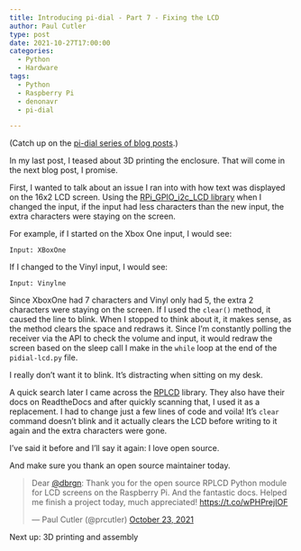 ```yaml
---
title: Introducing pi-dial - Part 7 - Fixing the LCD
author: Paul Cutler 
type: post 
date: 2021-10-27T17:00:00
categories:
  - Python
  - Hardware
tags:
  - Python
  - Raspberry Pi
  - denonavr
  - pi-dial

---
```

(Catch up on the [pi-dial series of blog posts](https://paulcutler.org/tags/pi-dial/).)


In my last post, I teased about 3D printing the enclosure.  That will come in the next blog post, I promise.

First, I wanted to talk about an issue I ran into with how text was displayed on the 16x2 LCD screen.  Using the [RPi_GPIO_i2c_LCD library](https://github.com/AllanGallop/RPi_GPIO_i2c_LCD) when I changed the input, if the input had less characters than the new input, the extra characters were staying on the screen.

For example, if I started on the Xbox One input, I would see:

`Input: XBoxOne`

If I changed to the Vinyl input, I would see:

`Input: Vinylne`

Since XboxOne had 7 characters and Vinyl only had 5, the extra 2 characters were staying on the screen.  If I used the `clear()` method, it caused the line to blink.  When I stopped to think about it, it makes sense, as the method clears the space and redraws it.  Since I’m constantly polling the receiver via the API to check the volume and input, it would redraw the screen based on the sleep call I make in the `while` loop at the end of the `pidial-lcd.py` file.

I really don’t want it to blink.  It’s distracting when sitting on my desk.

A quick search later I came across the [RPLCD](https://github.com/dbrgn/RPLCD) library.  They also have their docs on ReadtheDocs and after quickly scanning that, I used it as a replacement.  I had to change just a few lines of code and voila! It’s `clear` command doesn’t blink and it actually clears the LCD before writing to it again and the extra characters were gone.

I’ve said it before and I’ll say it again:  I love open source.

And make sure you thank an open source maintainer today.

<blockquote class=“twitter-tweet”><p lang=“en” dir=“ltr”>Dear <a href=“https://twitter.com/dbrgn?ref_src=twsrc%5Etfw”>@dbrgn</a>: Thank you for the open source RPLCD Python module for LCD screens on the Raspberry Pi. And the fantastic docs. Helped me finish a project today, much appreciated! <a href=“https://t.co/wPHPrejIOF”>https://t.co/wPHPrejIOF</a></p>&mdash; Paul Cutler (@prcutler) <a href=“https://twitter.com/prcutler/status/1452028122224791554?ref_src=twsrc%5Etfw”>October 23, 2021</a></blockquote> <script async src=“https://platform.twitter.com/widgets.js” charset=“utf-8”></script>

Next up:  3D printing and assembly
